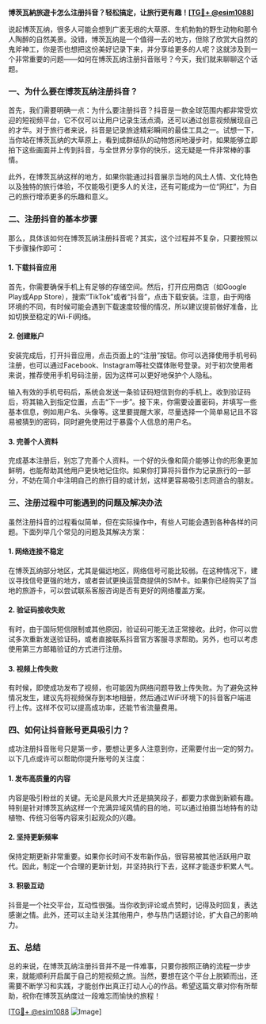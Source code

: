 **博茨瓦納旅遊卡怎么注册抖音？轻松搞定，让旅行更有趣！[[TG💪+ @esim1088](https://t.me/s/esim1088)]**

说起博茨瓦纳，很多人可能会想到广袤无垠的大草原、生机勃勃的野生动物和那令人陶醉的自然美景。没错，博茨瓦纳是一个值得一去的地方，但除了欣赏大自然的鬼斧神工，你是否也想把这份美好记录下来，并分享给更多的人呢？这就涉及到一个非常重要的问题——如何在博茨瓦纳注册抖音账号？今天，我们就来聊聊这个话题。

### 一、为什么要在博茨瓦纳注册抖音？

首先，我们需要明确一点：为什么要注册抖音？抖音是一款全球范围内都非常受欢迎的短视频平台，它不仅可以让用户记录生活点滴，还可以通过创意视频展现自己的才华。对于旅行者来说，抖音是记录旅途精彩瞬间的最佳工具之一。试想一下，当你站在博茨瓦纳的大草原上，看到成群结队的动物悠闲地漫步时，如果能够立即拍下这些画面并上传到抖音，与全世界分享你的快乐，这无疑是一件非常棒的事情。

此外，在博茨瓦纳这样的地方，如果你能通过抖音展示当地的风土人情、文化特色以及独特的旅行体验，不仅能吸引更多人的关注，还有可能成为一位“网红”，为自己的旅行增添更多的乐趣和意义。

### 二、注册抖音的基本步骤

那么，具体该如何在博茨瓦纳注册抖音呢？其实，这个过程并不复杂，只要按照以下步骤操作即可：

#### 1. 下载抖音应用
首先，你需要确保手机上有足够的存储空间。然后，打开应用商店（如Google Play或App Store），搜索“TikTok”或者“抖音”，点击下载安装。注意，由于网络环境的不同，有时候可能会遇到下载速度较慢的情况，所以建议提前做好准备，比如切换至稳定的Wi-Fi网络。

#### 2. 创建账户
安装完成后，打开抖音应用，点击页面上的“注册”按钮。你可以选择使用手机号码注册，也可以通过Facebook、Instagram等社交媒体账号登录。对于初次使用者来说，推荐使用手机号码注册，因为这样可以更好地保护个人隐私。

输入有效的手机号码后，系统会发送一条验证码短信到你的手机上。收到验证码后，将其输入到指定位置，点击“下一步”。接下来，你需要设置密码，并填写一些基本信息，例如用户名、头像等。这里要提醒大家，尽量选择一个简单易记且不容易被猜到的密码，同时避免使用过于暴露个人信息的用户名。

#### 3. 完善个人资料
完成基本注册后，别忘了完善个人资料。一个好的头像和简介能够让你的形象更加鲜明，也能帮助其他用户更快地记住你。如果你打算将抖音作为记录旅行的一部分，不妨在简介中注明自己的旅行目的或计划，这样更容易吸引志同道合的朋友。

### 三、注册过程中可能遇到的问题及解决办法

虽然注册抖音的过程看似简单，但在实际操作中，有些人可能会遇到各种各样的问题。下面列举几个常见的问题及其解决方案：

#### 1. 网络连接不稳定
在博茨瓦纳部分地区，尤其是偏远地区，网络信号可能比较弱。在这种情况下，建议寻找信号更强的地方，或者尝试更换运营商提供的SIM卡。如果你已经购买了当地的旅游卡，可以尝试联系客服咨询是否有更好的网络覆盖方案。

#### 2. 验证码接收失败
有时，由于国际短信限制或其他原因，验证码可能无法正常接收。此时，你可以尝试多次重新发送验证码，或者直接联系抖音官方客服寻求帮助。另外，也可以考虑使用第三方邮箱验证的方式进行注册。

#### 3. 视频上传失败
有时候，即使成功发布了视频，也可能因为网络问题导致上传失败。为了避免这种情况发生，建议先将视频保存到本地相册，然后通过WiFi环境下的抖音客户端进行上传。这样不仅可以提高成功率，还能节省流量费用。

### 四、如何让抖音账号更具吸引力？

成功注册抖音账号只是第一步，要想让更多人注意到你，还需要付出一定的努力。以下几点或许可以帮助你提升账号的关注度：

#### 1. 发布高质量的内容
内容是吸引粉丝的关键。无论是风景大片还是搞笑段子，都要力求做到新颖有趣。特别是针对博茨瓦纳这样一个充满异域风情的目的地，可以通过拍摄当地特有的动植物、传统习俗等内容来引起观众的兴趣。

#### 2. 坚持更新频率
保持定期更新非常重要。如果你长时间不发布新作品，很容易被其他活跃用户取代。因此，制定一个合理的更新计划，并坚持执行下去，这样才能逐步积累人气。

#### 3. 积极互动
抖音是一个社交平台，互动性很强。当你收到评论或点赞时，记得及时回复，表达感谢之情。此外，还可以主动关注其他用户，参与热门话题讨论，扩大自己的影响力。

### 五、总结

总的来说，在博茨瓦纳注册抖音并不是一件难事，只要你按照正确的流程一步步来，就能顺利开启属于自己的短视频之旅。当然，要想在这个平台上脱颖而出，还需要不断学习和实践，才能创作出真正打动人心的作品。希望这篇文章对你有所帮助，祝你在博茨瓦纳度过一段难忘而愉快的旅程！

[[TG💪+ @esim1088](https://t.me/s/esim1088) ![Image](https://i.postimg.cc/4NQfJmqS/Snipaste-2025-05-13-00-14-12.png)]